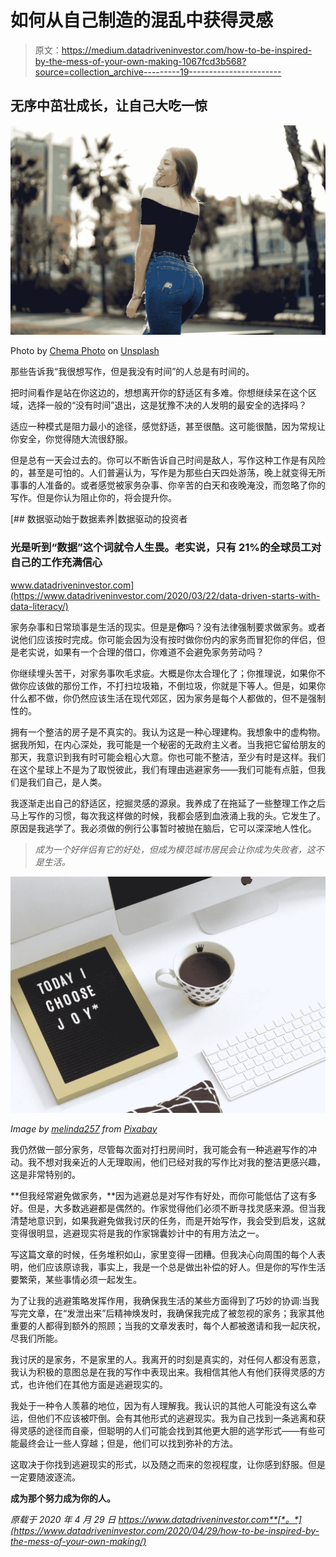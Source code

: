 # 如何从自己制造的混乱中获得灵感

> 原文：<https://medium.datadriveninvestor.com/how-to-be-inspired-by-the-mess-of-your-own-making-1067fcd3b568?source=collection_archive---------19----------------------->

## 无序中茁壮成长，让自己大吃一惊

![](img/c2ecac6e2fe98df3e70586a7d57bde50.png)

Photo by [Chema Photo](https://unsplash.com/@chema_photo?utm_source=unsplash&utm_medium=referral&utm_content=creditCopyText) on [Unsplash](https://unsplash.com/s/photos/messy-jeans?utm_source=unsplash&utm_medium=referral&utm_content=creditCopyText)

那些告诉我“我很想写作，但是我没有时间”的人总是有时间的。

把时间看作是站在你这边的，想想离开你的舒适区有多难。你想继续呆在这个区域，选择一般的“没有时间”退出，这是犹豫不决的人发明的最安全的选择吗？

适应一种模式是阻力最小的途径，感觉舒适，甚至很酷。这可能很酷，因为常规让你安全，你觉得随大流很舒服。

但是总有一天会过去的。你可以不断告诉自己时间是敌人，写作这种工作是有风险的，甚至是可怕的。人们普遍认为，写作是为那些白天四处游荡，晚上就变得无所事事的人准备的。或者感觉被家务杂事、你辛苦的白天和夜晚淹没，而忽略了你的写作。但是你认为阻止你的，将会提升你。

[](https://www.datadriveninvestor.com/2020/03/22/data-driven-starts-with-data-literacy/) [## 数据驱动始于数据素养|数据驱动的投资者

### 光是听到“数据”这个词就令人生畏。老实说，只有 21%的全球员工对自己的工作充满信心

www.datadriveninvestor.com](https://www.datadriveninvestor.com/2020/03/22/data-driven-starts-with-data-literacy/) 

家务杂事和日常琐事是生活的现实。但是是**你**吗？没有法律强制要求做家务。或者说他们应该按时完成。你可能会因为没有按时做你份内的家务而冒犯你的伴侣，但是老实说，如果有一个合理的借口，你难道不会避免家务劳动吗？

你继续埋头苦干，对家务事吹毛求疵。大概是你太合理化了；你推理说，如果你不做你应该做的那份工作，不打扫垃圾箱，不倒垃圾，你就是下等人。但是，如果你什么都不做，你仍然应该生活在现代郊区，因为家务是每个人都做的，但不是强制性的。

拥有一个整洁的房子是不真实的。我认为这是一种心理建构。我想象中的虚构物。据我所知，在内心深处，我可能是一个秘密的无政府主义者。当我把它留给朋友的那天，我意识到我有时可能会粗心大意。你也可能不整洁，至少有时是这样。我们在这个星球上不是为了取悦彼此，我们有理由逃避家务——我们可能有点脏，但我们是我们自己，是人类。

我逐渐走出自己的舒适区，挖掘灵感的源泉。我养成了在拖延了一些整理工作之后马上写作的习惯，每次我这样做的时候，我都会感到血液涌上我的头。它发生了。原因是我逃学了。我必须做的例行公事暂时被抛在脑后，它可以深深地人性化。

> *成为一个好伴侣有它的好处，但成为模范城市居民会让你成为失败者，这不是生活。*

![](img/996134df58f586d330e03bfd03a9050f.png)

*Image by* [*melinda257*](https://pixabay.com/users/melinda257-7173533/?utm_source=link-attribution&utm_medium=referral&utm_campaign=image&utm_content=4233914) *from* [*Pixabay*](https://pixabay.com/?utm_source=link-attribution&utm_medium=referral&utm_campaign=image&utm_content=4233914)

我仍然做一部分家务，尽管每次面对打扫房间时，我可能会有一种逃避写作的冲动。我不想对我亲近的人无理取闹，他们已经对我的写作比对我的整洁更感兴趣，这是非常特别的。

**但我经常避免做家务，**因为逃避总是对写作有好处，而你可能低估了这有多好。但是，大多数逃避都是偶然的。作家觉得他们必须不断寻找灵感来源。但当我清楚地意识到，如果我避免做我讨厌的任务，而是开始写作，我会受到启发，这就变得很明显，逃避现实将是我的作家锦囊妙计中的有用方法之一。

写这篇文章的时候，任务堆积如山，家里变得一团糟。但我决心向周围的每个人表明，他们应该原谅我，事实上，我是一个总是做出补偿的好人。但是你的写作生活要繁荣，某些事情必须一起发生。

为了让我的逃避策略发挥作用，我确保我生活的某些方面得到了巧妙的协调:当我写完文章，在“发泄出来”后精神焕发时，我确保我完成了被忽视的家务；我家其他重要的人都得到额外的照顾；当我的文章发表时，每个人都被邀请和我一起庆祝，尽我们所能。

我讨厌的是家务，不是家里的人。我离开的时刻是真实的，对任何人都没有恶意，我认为积极的意图总是在我的写作中表现出来。我相信其他人有他们获得灵感的方式，也许他们在其他方面是逃避现实的。

我处于一种令人羡慕的地位，因为有人理解我。我认识的其他人可能没有这么幸运，但他们不应该被吓倒。会有其他形式的逃避现实。我为自己找到一条逃离和获得灵感的途径而自豪，但聪明的人们可能会找到其他更大胆的逃学形式——有些可能最终会让一些人穿越；但是，他们可以找到弥补的方法。

这取决于你找到逃避现实的形式，以及随之而来的忽视程度，让你感到舒服。但是一定要随波逐流。

**成为那个努力成为你的人。**

*原载于 2020 年 4 月 29 日 https://www.datadriveninvestor.com**[*。*](https://www.datadriveninvestor.com/2020/04/29/how-to-be-inspired-by-the-mess-of-your-own-making/)*